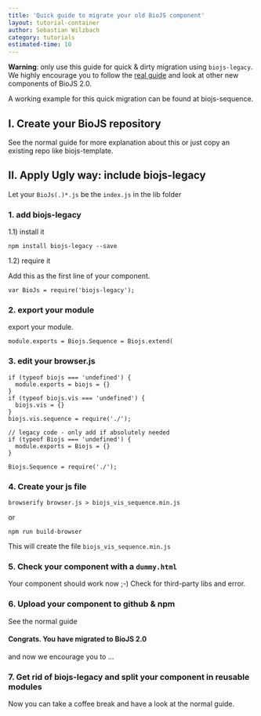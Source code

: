 ```yaml
---
title: 'Quick guide to migrate your old BioJS component'
layout: tutorial-container
author: Sebastian Wilzbach
category: tutorials
estimated-time: 10 
---
```


**Warning**: only use this guide for quick & dirty migration using `biojs-legacy`.
We highly encourage you to follow the [real guide](/howToCreate.html) and look at other new components of BioJS 2.0.

A working example for this quick migration can be found at biojs-sequence.


I. Create your BioJS repository
-------------------------------

See the normal guide for more explanation about this or just copy an existing repo like biojs-template.


II. Apply Ugly way: include biojs-legacy
--------------------------------

Let your `BioJs(.)*.js` be the `index.js` in the lib folder


### 1. add  biojs-legacy

  1.1) install it 

~~~
npm install biojs-legacy --save
~~~

  1.2) require it 

Add this as the first line of your component.

~~~
var BioJs = require('biojs-legacy');
~~~

### 2. export your module
 
export your module.
 
~~~
module.exports = Biojs.Sequence = Biojs.extend(
~~~


### 3. edit your browser.js

~~~
if (typeof biojs === 'undefined') {
  module.exports = biojs = {}
}
if (typeof biojs.vis === 'undefined') {
  biojs.vis = {}
}
biojs.vis.sequence = require('./');

// legacy code - only add if absolutely needed
if (typeof Biojs === 'undefined') {
  module.exports = Biojs = {}
}

Biojs.Sequence = require('./');
~~~

### 4. Create your js file

~~~
browserify browser.js > biojs_vis_sequence.min.js
~~~

or 

~~~
npm run build-browser
~~~

This will create the file `biojs_vis_sequence.min.js`

### 5. Check your component with a `dummy.html`

Your component should work now ;-)
Check for third-party libs and error.

### 6. Upload your component to github & npm 

See the normal guide

#### Congrats. You have migrated to BioJS 2.0

and now we encourage you to ... 

### 7. Get rid of biojs-legacy and split your component in reusable modules

Now you can take a coffee break and have a look at the normal guide.
 
